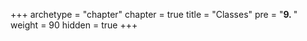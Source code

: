 +++
archetype = "chapter"
chapter = true
title = "Classes"
pre = "<b>9. </b>"
weight = 90
hidden = true
+++
